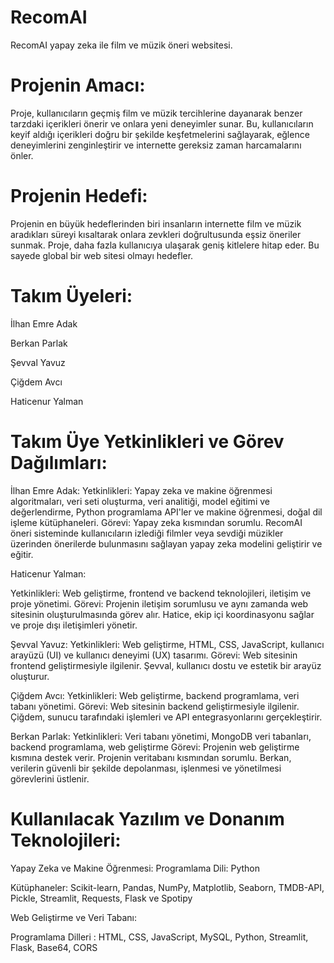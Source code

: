 # RecomAI
RecomAI yapay zeka ile film ve müzik öneri websitesi.

# Projenin Amacı:

  Proje, kullanıcıların geçmiş film ve müzik tercihlerine dayanarak benzer tarzdaki
içerikleri önerir ve onlara yeni deneyimler sunar. Bu, kullanıcıların keyif aldığı
içerikleri doğru bir şekilde keşfetmelerini sağlayarak, eğlence deneyimlerini
zenginleştirir ve internette gereksiz zaman harcamalarını önler.

# Projenin Hedefi:

  Projenin en büyük hedeflerinden biri insanların internette film ve müzik aradıkları
süreyi kısaltarak onlara zevkleri doğrultusunda eşsiz öneriler sunmak. Proje, daha
fazla kullanıcıya ulaşarak geniş kitlelere hitap eder. Bu sayede global bir web sitesi
olmayı hedefler.

# Takım Üyeleri:
İlhan Emre Adak

Berkan Parlak

Şevval Yavuz

Çiğdem Avcı

Haticenur Yalman


# Takım Üye Yetkinlikleri ve Görev Dağılımları:

İlhan Emre Adak:
Yetkinlikleri: Yapay zeka ve makine öğrenmesi algoritmaları, veri seti oluşturma, veri analitiği, model eğitimi ve değerlendirme, Python programlama API'ler ve makine öğrenmesi, doğal dil işleme kütüphaneleri.
Görevi: Yapay zeka kısmından sorumlu. RecomAI öneri sisteminde kullanıcıların izlediği filmler veya sevdiği müzikler üzerinden önerilerde bulunmasını sağlayan yapay zeka modelini geliştirir ve eğitir.

Haticenur Yalman:

Yetkinlikleri: Web geliştirme, frontend ve backend teknolojileri, iletişim ve proje yönetimi.
Görevi: Projenin iletişim sorumlusu ve aynı zamanda web sitesinin oluşturulmasında görev alır. Hatice, ekip içi koordinasyonu sağlar ve proje dışı iletişimleri yönetir.

Şevval Yavuz:
Yetkinlikleri: Web geliştirme, HTML, CSS, JavaScript, kullanıcı arayüzü (UI) ve kullanıcı deneyimi (UX) tasarımı.
Görevi: Web sitesinin frontend geliştirmesiyle ilgilenir. Şevval, kullanıcı dostu ve estetik bir arayüz oluşturur.

Çiğdem Avcı:
Yetkinlikleri: Web geliştirme, backend programlama, veri tabanı yönetimi.
Görevi: Web sitesinin backend geliştirmesiyle ilgilenir. Çiğdem, sunucu tarafındaki işlemleri ve API entegrasyonlarını gerçekleştirir.

Berkan Parlak:
Yetkinlikleri: Veri tabanı yönetimi, MongoDB veri tabanları, backend programlama, web geliştirme
Görevi: Projenin web geliştirme kısmına destek verir. Projenin veritabanı kısmından sorumlu. Berkan, verilerin güvenli bir şekilde depolanması, işlenmesi ve yönetilmesi görevlerini üstlenir.

# Kullanılacak Yazılım ve Donanım Teknolojileri:

Yapay Zeka ve Makine Öğrenmesi:
Programlama Dili: Python

Kütüphaneler: Scikit-learn, Pandas, NumPy, Matplotlib, Seaborn, TMDB-API, Pickle, Streamlit, Requests, Flask ve Spotipy

Web Geliştirme ve Veri Tabanı:

Programlama Dilleri : HTML, CSS, JavaScript, MySQL, Python, Streamlit, Flask, Base64, CORS
